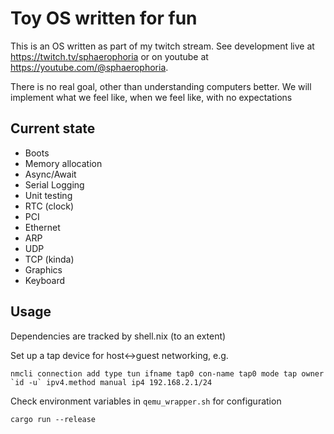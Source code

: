 # Toy OS written for fun

This is an OS written as part of my twitch stream. See development live at https://twitch.tv/sphaerophoria or on youtube at https://youtube.com/@sphaerophoria.

There is no real goal, other than understanding computers better. We will implement what we feel like, when we feel like, with no expectations

## Current state
- Boots
- Memory allocation
- Async/Await
- Serial Logging
- Unit testing
- RTC (clock)
- PCI
- Ethernet
- ARP
- UDP
- TCP (kinda)
- Graphics
- Keyboard

## Usage

Dependencies are tracked by shell.nix (to an extent)

Set up a tap device for host\<-\>guest networking, e.g.
```
nmcli connection add type tun ifname tap0 con-name tap0 mode tap owner `id -u` ipv4.method manual ip4 192.168.2.1/24
```

Check environment variables in `qemu_wrapper.sh` for configuration

```
cargo run --release
```
